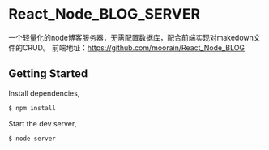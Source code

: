 # React_Node_BLOG_SERVER

一个轻量化的node博客服务器，无需配置数据库，配合前端实现对makedown文件的CRUD。
前端地址：https://github.com/moorain/React_Node_BLOG

## Getting Started

Install dependencies,

```bash
$ npm install
```

Start the dev server,

```bash
$ node server
```
